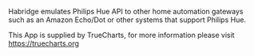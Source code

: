 Habridge emulates Philips Hue API to other home automation gateways such as an Amazon Echo/Dot or other systems that support Philips Hue.

This App is supplied by TrueCharts, for more information please visit https://truecharts.org
